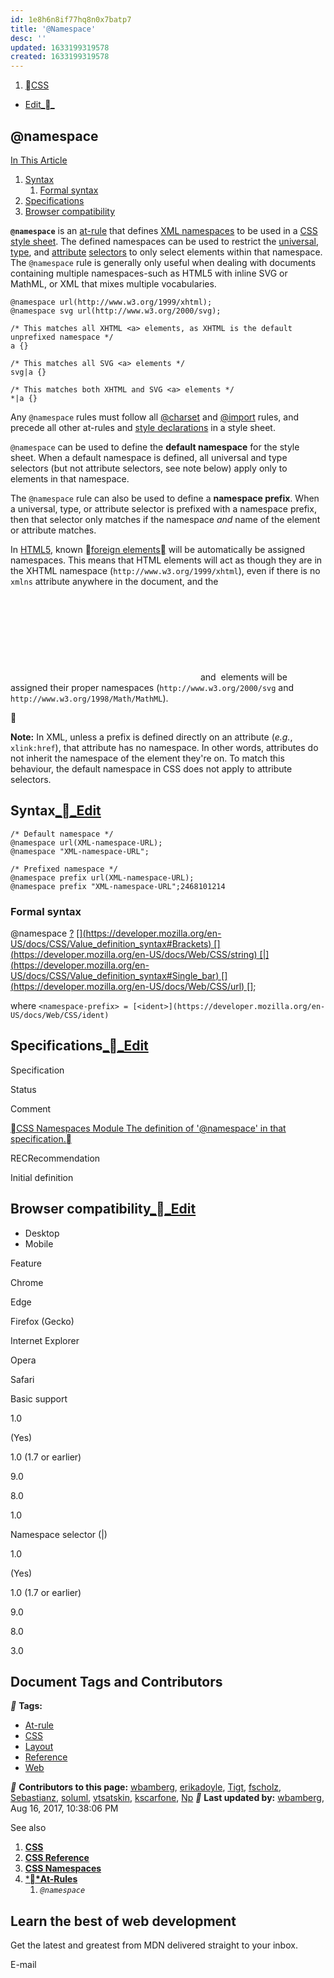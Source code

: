 ```yaml
---
id: 1e8h6n8if77hq8n0x7batp7
title: '@Namespace'
desc: ''
updated: 1633199319578
created: 1633199319578
---
```

1. [CSS](https://developer.mozilla.org/en-US/docs/Web/CSS)

- [Edit__](https://developer.mozilla.org/en-US/docs/Web/CSS/@namespace$edit)

## @namespace

[In This Article](https://developer.mozilla.org/en-US/docs/Web/CSS/@namespace#toc)

1. [Syntax](https://developer.mozilla.org/en-US/docs/Web/CSS/@namespace#Syntax)
   1. [Formal syntax](https://developer.mozilla.org/en-US/docs/Web/CSS/@namespace#Formal_syntax)
2. [Specifications](https://developer.mozilla.org/en-US/docs/Web/CSS/@namespace#Specifications)
3. [Browser compatibility](https://developer.mozilla.org/en-US/docs/Web/CSS/@namespace#Browser_compatibility)

**`@namespace`** is an [at-rule](https://developer.mozilla.org/en-US/docs/Web/CSS/At-rule) that defines [XML namespaces](https://developer.mozilla.org/en-US/docs/Namespaces) to be used in a [CSS](https://developer.mozilla.org/en-US/docs/Glossary/CSS) [style sheet](https://developer.mozilla.org/en-US/docs/Web/API/StyleSheet). The defined namespaces can be used to restrict the [universal](https://developer.mozilla.org/en-US/docs/Web/CSS/Universal_selectors), [type](https://developer.mozilla.org/en-US/docs/Web/CSS/Type_selectors), and [attribute](https://developer.mozilla.org/en-US/docs/Web/CSS/Attribute_selectors) [selectors](https://developer.mozilla.org/en-US/docs/Web/Guide/CSS/Getting_started/Selectors) to only select elements within that namespace. The `@namespace` rule is generally only useful when dealing with documents containing multiple namespaces-such as HTML5 with inline SVG or MathML, or XML that mixes multiple vocabularies.

```
@namespace url(http://www.w3.org/1999/xhtml);
@namespace svg url(http://www.w3.org/2000/svg);

/* This matches all XHTML <a> elements, as XHTML is the default unprefixed namespace */
a {}

/* This matches all SVG <a> elements */
svg|a {}

/* This matches both XHTML and SVG <a> elements */
*|a {}
```

Any `@namespace` rules must follow all [@charset](https://developer.mozilla.org/en-US/docs/Web/CSS/%40charset) and [@import](https://developer.mozilla.org/en-US/docs/Web/CSS/%40import) rules, and precede all other at-rules and [style declarations](https://developer.mozilla.org/en-US/docs/Web/API/CSSStyleDeclaration) in a style sheet.

`@namespace` can be used to define the **default namespace** for the style sheet. When a default namespace is defined, all universal and type selectors (but not attribute selectors, see note below) apply only to elements in that namespace.

The `@namespace` rule can also be used to define a **namespace prefix**. When a universal, type, or attribute selector is prefixed with a namespace prefix, then that selector only matches if the namespace _and_ name of the element or attribute matches.

In [HTML5](https://developer.mozilla.org/en-US/docs/Glossary/HTML5), known [foreign elements](https://html.spec.whatwg.org/#foreign-elements) will be automatically be assigned namespaces. This means that HTML elements will act as though they are in the XHTML namespace (`http://www.w3.org/1999/xhtml`), even if there is no `xmlns` attribute anywhere in the document, and the [<svg>](https://developer.mozilla.org/en-US/docs/Web/SVG/Element/svg) and [<math>](https://developer.mozilla.org/en-US/docs/Web/MathML/Element/math) elements will be assigned their proper namespaces (`http://www.w3.org/2000/svg` and `http://www.w3.org/1998/Math/MathML`).



**Note:** In XML, unless a prefix is defined directly on an attribute (_e.g._, `xlink:href`), that attribute has no namespace. In other words, attributes do not inherit the namespace of the element they're on. To match this behaviour, the default namespace in CSS does not apply to attribute selectors.

## Syntax[__Edit](https://developer.mozilla.org/en-US/docs/Web/CSS/@namespace$edit#Syntax)

```
/* Default namespace */
@namespace url(XML-namespace-URL);
@namespace "XML-namespace-URL";

/* Prefixed namespace */
@namespace prefix url(XML-namespace-URL);
@namespace prefix "XML-namespace-URL";2468101214
```

### Formal syntax

@namespace [<namespace-prefix>](https://developer.mozilla.org/en-US/docs/Web/CSS/@namespace#namespace-prefix)[?](https://developer.mozilla.org/en-US/docs/CSS/Value_definition_syntax#Question_mark_()) [\[\](https://developer.mozilla.org/en-US/docs/CSS/Value_definition_syntax#Brackets) \[<string>\](https://developer.mozilla.org/en-US/docs/Web/CSS/string) \[|\](https://developer.mozilla.org/en-US/docs/CSS/Value_definition_syntax#Single_bar) \[<url>\](https://developer.mozilla.org/en-US/docs/Web/CSS/url) \[\]](https://developer.mozilla.org/en-US/docs/CSS/Value_definition_syntax#Brackets);

where
`<namespace-prefix> = [<ident>](https://developer.mozilla.org/en-US/docs/Web/CSS/ident)`

## Specifications[__Edit](https://developer.mozilla.org/en-US/docs/Web/CSS/@namespace$edit#Specifications)

Specification

Status

Comment

[CSS Namespaces Module
The definition of '@namespace' in that specification.](https://drafts.csswg.org/css-namespaces-3/#declaration)

RECRecommendation

Initial definition

## Browser compatibility[__Edit](https://developer.mozilla.org/en-US/docs/Web/CSS/@namespace$edit#Browser_compatibility)

- Desktop
- Mobile

Feature

Chrome

Edge

Firefox (Gecko)

Internet Explorer

Opera

Safari

Basic support

1.0

(Yes)

1.0 (1.7 or earlier)

9.0

8.0

1.0

Namespace selector (|)

1.0

(Yes)

1.0 (1.7 or earlier)

9.0

8.0

3.0

## Document Tags and Contributors

__ **Tags:**

- [At-rule](https://developer.mozilla.org/en-US/docs/tag/At-rule)
- [CSS](https://developer.mozilla.org/en-US/docs/tag/CSS)
- [Layout](https://developer.mozilla.org/en-US/docs/tag/Layout)
- [Reference](https://developer.mozilla.org/en-US/docs/tag/Reference)
- [Web](https://developer.mozilla.org/en-US/docs/tag/Web)

__ **Contributors to this page:** [wbamberg](https://developer.mozilla.org/en-US/profiles/wbamberg), [erikadoyle](https://developer.mozilla.org/en-US/profiles/erikadoyle), [Tigt](https://developer.mozilla.org/en-US/profiles/Tigt), [fscholz](https://developer.mozilla.org/en-US/profiles/fscholz), [Sebastianz](https://developer.mozilla.org/en-US/profiles/Sebastianz), [soluml](https://developer.mozilla.org/en-US/profiles/soluml), [vtsatskin](https://developer.mozilla.org/en-US/profiles/vtsatskin), [kscarfone](https://developer.mozilla.org/en-US/profiles/kscarfone), [Np](https://developer.mozilla.org/en-US/profiles/Np)
__ **Last updated by:** [wbamberg](https://developer.mozilla.org/en-US/profiles/wbamberg), Aug 16, 2017, 10:38:06 PM

See also

1. **[CSS](https://developer.mozilla.org/en-US/docs/Web/CSS)**
2. **[CSS Reference](https://developer.mozilla.org/en-US/docs/Web/CSS/Reference)**
3. **[CSS Namespaces](https://developer.mozilla.org/en-US/docs/Web/CSS/CSS_Namespaces)**
4. [\***\*At-Rules**](https://developer.mozilla.org/en-US/docs/Web/CSS/@namespace#)
   1. _`@namespace`_

## Learn the best of web development

Get the latest and greatest from MDN delivered straight to your inbox.

E-mail

